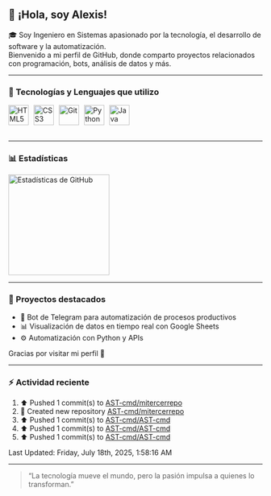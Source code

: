 ## 👋 ¡Hola, soy Alexis!

🎓 Soy Ingeniero en Sistemas apasionado por la tecnología, el desarrollo de software y la automatización.  
Bienvenido a mi perfil de GitHub, donde comparto proyectos relacionados con programación, bots, análisis de datos y más.

---

### 🧠 Tecnologías y Lenguajes que utilizo

<div style="display: flex; gap: 10px;">
  <img src="https://cdn.jsdelivr.net/gh/devicons/devicon@latest/icons/html5/html5-original.svg" title="HTML5" alt="HTML5" width="40" />
  <img src="https://cdn.jsdelivr.net/gh/devicons/devicon@latest/icons/css3/css3-original.svg" title="CSS3" alt="CSS3" width="40" />
  <img src="https://cdn.jsdelivr.net/gh/devicons/devicon@latest/icons/git/git-original.svg" title="Git" alt="Git" width="40" />
  <img src="https://cdn.jsdelivr.net/gh/devicons/devicon@latest/icons/python/python-original.svg" title="Python" alt="Python" width="40" />
  <img src="https://www.svgrepo.com/show/303388/java-4-logo.svg" title="Java" alt="Java" width="40" />
</div>

<br clear="left"/>

---

### 📊 Estadísticas

<p>
  <img 
    align="left" 
    alt="Estadísticas de GitHub" 
    height="200" 
    style="padding-right: 10px;" 
    src="https://github-readme-stats.vercel.app/api?username=AST-cmd&show_icons=true&theme=tokyonight&include_all_commits=true&locale=es" 
  />
</p>

<br clear="left"/>

---

### 🚀 Proyectos destacados

- 🤖 Bot de Telegram para automatización de procesos productivos  
- 📊 Visualización de datos en tiempo real con Google Sheets  
- ⚙️ Automatización con Python y APIs  

Gracias por visitar mi perfil 🙌


---

### :zap: Actividad reciente

<!--RECENT_ACTIVITY:start-->
1. ⬆️ Pushed 1 commit(s) to [AST-cmd/mitercerrepo](https://github.com/AST-cmd/mitercerrepo)<br>
2. 📔 Created new repository [AST-cmd/mitercerrepo](https://github.com/AST-cmd/mitercerrepo)<br>
3. ⬆️ Pushed 1 commit(s) to [AST-cmd/AST-cmd](https://github.com/AST-cmd/AST-cmd)<br>
4. ⬆️ Pushed 1 commit(s) to [AST-cmd/AST-cmd](https://github.com/AST-cmd/AST-cmd)<br>
5. ⬆️ Pushed 1 commit(s) to [AST-cmd/AST-cmd](https://github.com/AST-cmd/AST-cmd)<br>
<!--RECENT_ACTIVITY:end-->
<!--RECENT_ACTIVITY:last_update-->
Last Updated: Friday, July 18th, 2025, 1:58:16 AM
<!--RECENT_ACTIVITY:last_update_end-->


---

> “La tecnología mueve el mundo, pero la pasión impulsa a quienes lo transforman.”
